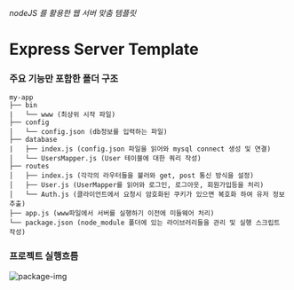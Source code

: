 *nodeJS 를 활용한 웹 서버 맞춤 템플릿*
# Express Server Template

### 주요 기능만 포함한 폴더 구조
```
my-app
├── bin
|   └── www (최상위 시작 파일)
├── config
│   └── config.json (db정보를 입력하는 파일)
├── database
|   ├── index.js (config.json 파일을 읽어와 mysql connect 생성 및 연결)
│   └── UsersMapper.js (User 테이블에 대한 쿼리 작성)
├── routes
│   ├── index.js (각각의 라우터들을 불러와 get, post 통신 방식을 설정)
│   ├── User.js (UserMapper를 읽어와 로그인, 로그아웃, 회원가입등을 처리)
│   └── Auth.js (클라이언트에서 요청시 암호화된 쿠키가 있으면 복호화 하여 유저 정보 추출)
├── app.js (www파일에서 서버를 실행하기 이전에 미들웨어 처리)
└── package.json (node_module 폴더에 있는 라이브러리들을 관리 및 실행 스크립트 작성)

```

### 프로젝트 실행흐름
![package-img](https://user-images.githubusercontent.com/62233873/76976999-15259d00-6978-11ea-93d9-e23462577fbf.PNG)
